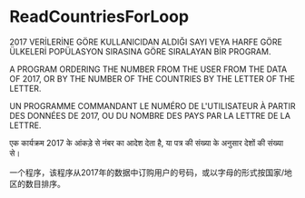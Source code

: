 # ReadCountriesForLoop


2017 VERİLERİNE GÖRE KULLANICIDAN ALDIĞI SAYI VEYA HARFE GÖRE ÜLKELERİ POPÜLASYON SIRASINA GÖRE SIRALAYAN BİR PROGRAM. 


A PROGRAM ORDERING THE NUMBER FROM THE USER FROM THE DATA OF 2017, OR BY THE NUMBER OF THE COUNTRIES BY THE LETTER OF THE LETTER.


UN PROGRAMME COMMANDANT LE NUMÉRO DE L'UTILISATEUR À PARTIR DES DONNÉES DE 2017, OU DU NOMBRE DES PAYS PAR LA LETTRE DE LA LETTRE.


एक कार्यक्रम 2017 के आंकड़े से नंबर का आदेश देता है, या पत्र की संख्या के अनुसार देशों की संख्या से।


一个程序，该程序从2017年的数据中订购用户的号码，或以字母的形式按国家/地区的数目排序。
